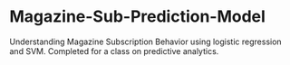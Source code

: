 # Magazine-Sub-Prediction-Model
 Understanding Magazine Subscription Behavior using logistic regression and SVM. Completed for a class on predictive analytics.
